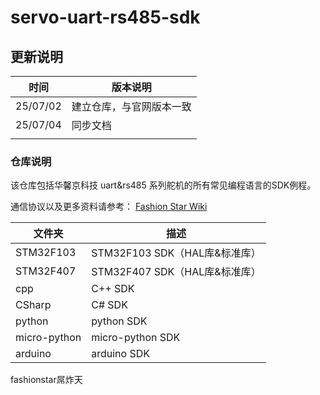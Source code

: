 # servo-uart-rs485-sdk



## 更新说明 

| 时间     | 版本说明                 |
| -------- | ------------------------ |
| 25/07/02 | 建立仓库，与官网版本一致 |
| 25/07/04 | 同步文档                 |
|          |                          |



### 仓库说明

该仓库包括华馨京科技 uart&rs485 系列舵机的所有常见编程语言的SDK例程。

通信协议以及更多资料请参考： [Fashion Star Wiki](https://wiki.fashionrobo.com/)



| 文件夹       | 描述                          |
| ------------ | ----------------------------- |
| STM32F103    | STM32F103 SDK（HAL库&标准库） |
| STM32F407    | STM32F407 SDK（HAL库&标准库） |
| cpp          | C++ SDK                       |
| CSharp       | C# SDK                        |
| python       | python SDK                    |
| micro-python | micro-python SDK              |
| arduino      | arduino SDK                   |

fashionstar屌炸天